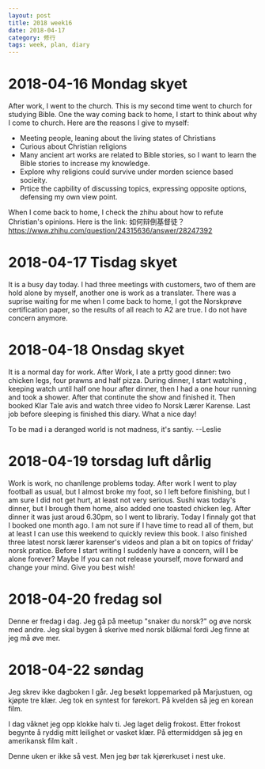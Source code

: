 ```yaml
---
layout: post
title: 2018 week16
date: 2018-04-17
category: 修行
tags: week, plan, diary
---
```

# 2018-04-16 Mondag skyet
After work, I went to the church. This is my second time went to church for studying Bible. 
One the way coming back to home, I start to think about why I come to church. Here are the reasons I give to myself:
* Meeting people, leaning about the living states of Christians
* Curious about Christian religions
* Many ancient art works are related to Bible stories, so I want to learn the Bible stories to increase my knowledge.
* Explore why religions could survive under morden science based socieity.
* Prtice the capbility of discussing topics, expressing opposite options, defensing my own view point.

When I come back to home, I check the zhihu about how to refute Christian's opinions. Here is the link:
如何辩倒基督徒？https://www.zhihu.com/question/24315636/answer/28247392

# 2018-04-17 Tisdag skyet
It is a busy day today. I had three meetings with customers, two of them are hold alone by myself, another one is work as a translater.
There was a suprise waiting for me when I come back to home, I got the Norskprøve certification paper, so the results of all reach to A2 are true. I do not have concern anymore.

# 2018-04-18 Onsdag skyet
It is a normal day for work. After Work, I ate a prtty good dinner: two chicken legs, four prawns and half pizza. During dinner, I start watching <The End of the Fxxxing World>, keeping watch until half one hour after dinner, then I had a one hour running and took a shower. After that continute the show and finished it. Then booked Klar Tale avis and watch three video fo Norsk Lærer Karense. Last job before sleeping is finished this diary. What a nice day!

To be mad i a deranged world is not madness, it's santiy. --Leslie

# 2018-04-19 torsdag luft dårlig

Work is work, no chanllenge problems today. After work I went to play football as usual, but I almost broke my foot, so I left before finishing, but I am sure I did not get hurt, at least not very serious. Sushi was today's dinner, but I brough them home, also added one toasted chicken leg. After dinner it was just aroud 6.30pm, so I went to librariy. Today I finnaly got <a brief history of time> that I booked one month ago. I am not sure if I have time to read all of them, but at least I can use this weekend to quickly review this book. I also finished three latest norsk lærer karenser's videos and plan a bit on topics of friday' norsk pratice. 
Before I start writing I suddenly have a concern, will I be alone forever? Maybe If you can not release yourself, move forward and change your mind. Give you best wish!

# 2018-04-20 fredag sol

Denne er fredag i dag. Jeg gå på meetup "snaker du norsk?" og øve norsk med andre. Jeg skal bygen å skerive med norsk blåkmal fordi Jeg finne at jeg må øve mer.

# 2018-04-22 søndag 

Jeg skrev ikke dagboken I går. Jeg besøkt loppemarked på Marjustuen, og kjøpte tre klær. Jeg tok en syntest for førekort. På kvelden så jeg en korean film.

I dag våknet jeg opp klokke halv ti. Jeg laget delig frokost. Etter frokost begynte å ryddig mitt leilighet or vasket klær. På ettermiddgen så jeg en amerikansk film kalt <the shap of water>. 

Denne uken er ikke så vest. Men jeg bør tak kjørerkuset i nest uke.
